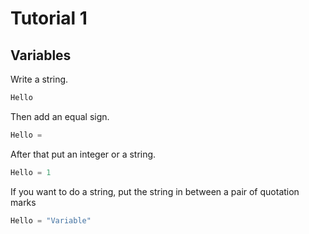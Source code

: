 # Tutorial 1

## Variables

Write a string.

```python
Hello 
```

Then add an equal sign.

```python
Hello = 
```

After that put an integer or a string.

```python
Hello = 1
```

If you want to do a string, put the string in between a pair of quotation marks

```python
Hello = "Variable"
```

